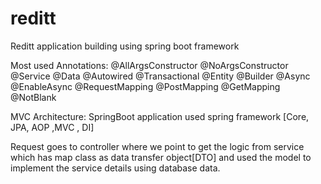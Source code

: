 # reditt
Reditt application building using spring boot framework

Most used Annotations:
@AllArgsConstructor
@NoArgsConstructor
@Service
@Data
@Autowired
@Transactional
@Entity
@Builder
@Async
@EnableAsync
@RequestMapping
@PostMapping
@GetMapping
@NotBlank


MVC Architecture:
SpringBoot application used spring framework [Core, JPA, AOP ,MVC , DI]

Request goes to controller where we point to get the logic from service which has map class as data transfer object[DTO] and used the model to implement the service details using database data.
